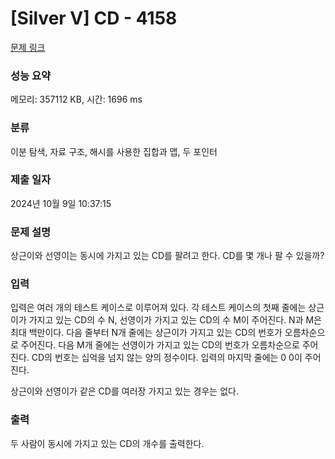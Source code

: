 # [Silver V] CD - 4158 

[문제 링크](https://www.acmicpc.net/problem/4158) 

### 성능 요약

메모리: 357112 KB, 시간: 1696 ms

### 분류

이분 탐색, 자료 구조, 해시를 사용한 집합과 맵, 두 포인터

### 제출 일자

2024년 10월 9일 10:37:15

### 문제 설명

<p>상근이와 선영이는 동시에 가지고 있는 CD를 팔려고 한다. CD를 몇 개나 팔 수 있을까?</p>

### 입력 

 <p>입력은 여러 개의 테스트 케이스로 이루어져 있다. 각 테스트 케이스의 첫째 줄에는 상근이가 가지고 있는 CD의 수 N, 선영이가 가지고 있는 CD의 수 M이 주어진다. N과 M은 최대 백만이다. 다음 줄부터 N개 줄에는 상근이가 가지고 있는 CD의 번호가 오름차순으로 주어진다. 다음 M개 줄에는 선영이가 가지고 있는 CD의 번호가 오름차순으로 주어진다. CD의 번호는 십억을 넘지 않는 양의 정수이다. 입력의 마지막 줄에는 0 0이 주어진다.</p>

<p>상근이와 선영이가 같은 CD를 여러장 가지고 있는 경우는 없다.</p>

### 출력 

 <p>두 사람이 동시에 가지고 있는 CD의 개수를 출력한다.</p>

